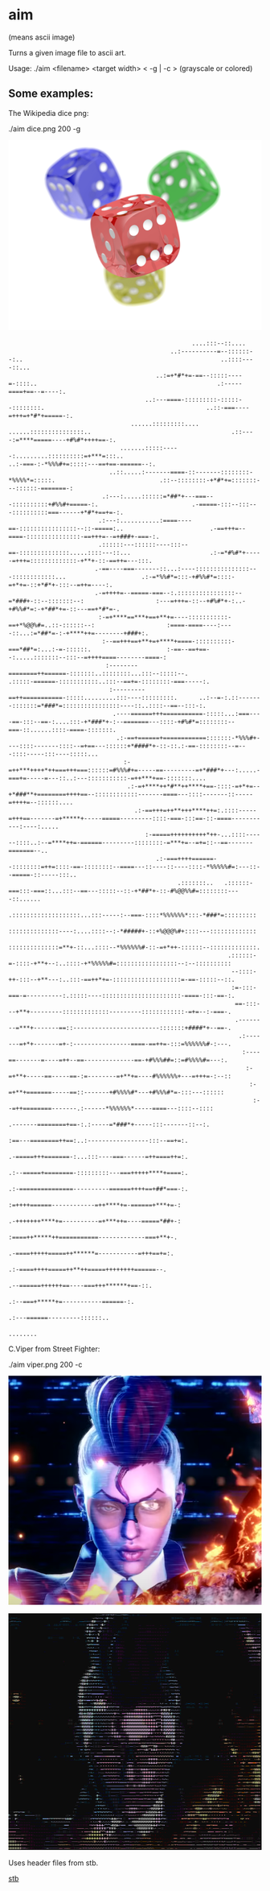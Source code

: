 # aim

(means ascii image)

Turns a given image file to ascii art.

Usage: ./aim \<filename> \<target width> < -g | -c > (grayscale or colored)

## Some examples:

The Wikipedia dice png:

./aim dice.png 200 -g

![Wikipedia dice png](/images/dice.png)

                                                                                                                                                                                                        
                                                                                                                                                                                                        
                                                       ....:::--::....                                                                                                                                  
                                                 ..:----------=--::::::--:..                                                       ..::::----::...                                                      
                                             ..:=+*#*+=-==--:::::----=-::::..                                                  .:-----====+==--=----:.                                                  
                                          ..:---====-:::::::::-:::::--::::::::.                                             ..::-===----=+++=+*#*+=====-:.                                              
                                      ......:::::::::.... ......:::::::::::::::..                                       .::----:=****=====----+#%#*++++==-:.                                            
                                   .......:::::-----:.........::::::::::=+***=:::..                                   ..:-===-:-*%%%#+=:::::---==+==-======--:.                                         
                                ..::.....:-------====-::-------::::::::-*%%%%*=:::::.                             .::--::::::::-+*#*+=:::::::---::::::-=======-:                                        
                              .:---:.....::::::=*##*+---===---::::::::::+#%%#+=====-:.                          .-=====-:::--:::---::::::::::===------+*#*+==+=-:.                                      
                             .:---:...........:====----==-::::::::::::::::--::-=====:..                        .-==+++=--====-:::::::::::::::-==+++=--=+###+-===-:.                                     
                             .::::::---::::::----:::--==-::::::::::::::.....::::---::...                      .:-=*#%#*+-----=+++=:::::::::::::-+**+-::-==++=---:::.                                    
                            .-==----===-------::...:----:::::::::::::::---::::::::::::...                     .:-=*%%#*=:::-+#%%#*=::::-=+*+=-::+*#*+-:::--=++=----:.                                   
                            .-=++++=--=====-===--:.::::::::::::::::--=*###+-::--:::::::--:                    :---=+++=-::--+#%#*+-:..-+#%%#*=:-+*##*+=-::---==+*#*=-.                                  
                             :-=+****==***+==+**+=----:::::::::::-==+*%@@%#=..::-::::::--:                    :====-====----:----::...:=*##*=-:-+****++=--------+###+:.                                 
                              :--==+++==+**+=+****+====-::::::::::-===*##*=:...:-=-::::::.                     :-==--==+==--:.....:::::::--:::--=++++====--------====-:                                 
                               :--------========++======-:::::::..::::::::...:::--:::::--.                      .:::::-======-:::::::::::..:::--==+=-::::::::-===-----:.                                
                                :---------==++===========-:::::.........:::----:::::::::.      ..:--=-:.::-------:::::::=*###*=::::::::::::::::----::..::::--==--:::-:.                                 
                                 .----======+++===========-:::::...:===----==-:::--==-:....:::-+*###*+-:--=======---::::-+#%#*=::::::::--===-::......::::-====-:::::::.                                 
                                  .:-==+======+============:::::::-*%%%#+----::::-------::::--=+==---::::::+*####*+-::-::.:-==-::::::::--=---::::-----:::----:::::...                                   
                                    :-=++***++++*++===+++===::::::=#%%%#+=-----==---------=+*###*+---:.....-===+=-----=---::..:---:::::::::::-=++***+==-:::::::....                                     
                                     .:-=+****++*#**++****+==-::::-=+*+=--+*###**+========++++==--::::::::::::-------====---::::-------::-----=++++=--::::::....                                        
                                       .:-==+++=++**+++****++=:.::::-----=+++==-------=+*****+-----=====---------::::-===-:::==-::-====-----------:----:.....                                           
                                          :-=====++++++++++*++-...::::------::::..:--=****++=-======---------::::::::-=***+=--=+=::--==-------=======--..                                               
                                             .:-===++++======--::::::::=++=::::-==-::::::::--====---::----::----::::-*%%%%%#=:---::--=====-::-----:::..                                                 
                                                   .:::::::..   .::::::-===:::-===::...:::--==---:::::--::-+*##*+-::-#%@@%%#=::::::::----::......                                                       
                                                                .:::::::::::::::::::...:::-----:--===-::::*%%%%%%*:::-*###*=:::::::::                                                                   
                                                                 ::::::::::::::----:....::::--:-*#####+-::+%@@@%#+::::---:::::::::::::                                                                  
                                                                 ::::::::::::::=**+-::...::::--*%%%%%%#-::-=+*++-::::::--:::::::::::::.                                                                 
                                                                 .::::::-=-::::-+**+--:..::::-+*%%%%%#=:::::::::::::::::--:--::::::::::                                                                 
                                                                  --::::-++-:::--+**---:..:::-==++*+=-:::::::::::::::::::=-==-:::::--::.                                                                
                                                                  :=-:::-===-=----------:.:::::----::::::::::::::::::::::-====-:::-==-:.                                                                
                                                                   ==-:::---+**+---------:::::::::::::---------::::::::::::-=+=--:-===-.                                                                
                                                                   .--------=***+-------==::------------------------:::::::+####*+--==-.                                                                
                                                                    .:-------=+*+-------=+-:----------------====-==++=-:::=%%%%%%#-:---.                                                                
                                                                     :----==-------=----=++--==--------------==-+#%%%##=::=#%%%%#=---:.                                                                 
                                                                      :-=+**+-----==-----==-:=--------=+**+=----#%%%%%%+---=+++=-:--::                                                                  
                                                                       :-=+**+=======-----==::-------+#%%%%#*---+#%%%#*=-:::---::::::                                                                   
                                                                        :--=++========-------.:------*%%%%%%*-----====---::::--::::                                                                     
                                                                         .-------========+==-:.:-----=*###*+-----:::-------::--:.                                                                       
                                                                           :==---========++==:..:-----------------:::--==+=:.                                                                           
                                                                           .-=====+++=======-:...:::----===------=++====++=:.                                                                           
                                                                           .:--=====+========-:::::::::---===+++++****+====:.                                                                           
                                                                           .:-===============----------======++++==+##*===-:.                                                                           
                                                                            :=++++======------------=++****+=-======+***+=-:                                                                            
                                                                            .-+++++++****+=----------=+***++=----=====*##+-:                                                                            
                                                                             :====++*****++===========-------------===+**+-.                                                                            
                                                                              .-====+++++=====++******=-----------=+++==+=:.                                                                            
                                                                               .:-====++++=====++**++=====++++++++======--.                                                                             
                                                                                 .--======++++++==----===+++******+==-::.                                                                               
                                                                                   .:--===+*****+=-----------======-:.                                                                                  
                                                                                      .:---======---------::::::..                                                                                      
                                                                                             ........                                                                                                   
                                                                                                                                                                                                        
                                                                                                                                                                                                        
                                                                                                                                                                                                        
                                                                                                                                                                                                        
                                                                                                                                                                                                        
                                                                                                                                                                                                        
                                                                                                                                                                                                        

C.Viper from Street Fighter:

./aim viper.png 200 -c

![C.Viper Street Fighter](/images/viper.png)

![C.Viper Colored Ascii Art](/images/viper_colored_ascii.png)

Uses header files from stb.

[stb](https://github.com/nothings/stb)
